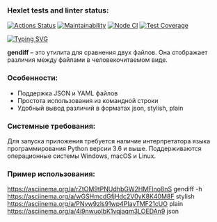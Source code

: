 ### Hexlet tests and linter status:

[![Actions Status](https://github.com/S0ldierBoy/frontend-project-46/workflows/hexlet-check/badge.svg)](https://github.com/S0ldierBoy/frontend-project-46/actions)
[![Maintainability](https://api.codeclimate.com/v1/badges/2b9d43d672c7c9a971c9/maintainability)](https://codeclimate.com/github/S0ldierBoy/frontend-project-46/maintainability)
[![Node CI](https://github.com/S0ldierBoy/frontend-project-46/actions/workflows/nodejs.yml/badge.svg)](https://github.com/S0ldierBoy/frontend-project-46/actions/workflows/nodejs.yml)
[![Test Coverage](https://api.codeclimate.com/v1/badges/2b9d43d672c7c9a971c9/test_coverage)](https://codeclimate.com/github/S0ldierBoy/frontend-project-46/test_coverage)

[![Typing SVG](https://readme-typing-svg.herokuapp.com?font=Fira+Code&weight=600&size=25&duration=2500&pause=1000&color=503DF7&center=true&random=false&width=435&height=60&lines=%D0%9E%D0%BF%D0%B8%D1%81%D0%B0%D0%BD%D0%B8%D0%B5+%D0%BF%D1%80%D0%BE%D0%B5%D0%BA%D1%82%D0%B0%3A)](https://git.io/typing-svg)

**gendiff** – это утилита для сравнения двух файлов. Она отображает различия между файлами в человекочитаемом виде.

### Особенности:

- Поддержка JSON и YAML файлов
- Простота использования из командной строки
- Удобный вывод различий в форматах json, stylish, plain

### Системные требования:

Для запуска приложения требуется наличие интерпретатора языка программирования Python версии 3.6 и выше. Поддерживаются операционные системы Windows, macOS и Linux.

### Пример использования:

https://asciinema.org/a/rZtOM9tPNUdhbGW2HMFlno8nS gendiff -h
https://asciinema.org/a/wGSHmcdGfjHdc2V0yK8K40M8F stylish
https://asciinema.org/a/PNvw9zls91wp4PIayTMF21cUO plain
https://asciinema.org/a/4i9nwuoIbK1vqjaqm3LOEDAn9 json
